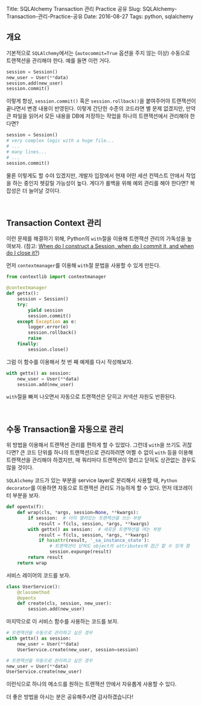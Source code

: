 Title: SQLAlchemy Transaction 관리 Practice 공유
Slug: SQLAlchemy-Transaction-관리-Practice-공유
Date: 2016-08-27
Tags: python, sqlalchemy

## 개요

기본적으로 `SQLAlchemy`에서는 (`autocommit=True` 옵션을 주지 않는 이상) 수동으로 트랜잭션을 관리해야 한다. 예를 들면 이런 거다.

```python
session = Session()
new_user = User(**data)
session.add(new_user)
session.commit()
```

이렇게 항상, `session.commit()` 혹은 `session.rollback()`을 붙여주어야 트랜잭션이 끝나면서 변경 내용이 반영된다. 이렇게 간단한 수준의 코드라면 별 문제 없겠지만, 만약 큰 파일을 읽어서 모든 내용을 DB에 저장하는 작업을 하나의 트랜잭션에서 관리해야 한다면?

```python
session = Session()
# very complex logic with a huge file...
# ...
# many lines...
# ...
session.commit()
```

물론 이렇게도 할 수야 있겠지만, 개발자 입장에서 현재 어떤 세션 컨텍스트 안에서 작업을 하는 중인지 헷갈릴 가능성이 높다. 게다가 롤백을 위해 예외 관리를 해야 한다면? 복잡성은 더 늘어날 것이다.

<br>

## Transaction Context 관리

이런 문제를 해결하기 위해, Python의 `with`절을 이용해 트랜잭션 관리의 가독성을 높여보자. (참고: [When do I construct a Session, when do I commit it, and when do I close it?](http://docs.sqlalchemy.org/en/latest/orm/session_basics.html#when-do-i-construct-a-session-when-do-i-commit-it-and-when-do-i-close-it))

먼저 `contextmanager`를 이용해 `with`절 문법을 사용할 수 있게 만든다.

```python
from contextlib import contextmanager

@contextmanager
def gettx():
	session = Session()
	try:
		yield session
		session.commit()
	except Exception as e:
		logger.error(e)
		session.rollback()
		raise
	finally:
		session.close()
```

그럼 이 함수를 이용해서 첫 번 째 예제를 다시 작성해보자.

```python
with gettx() as session:
    new_user = User(**data)
    session.add(new_user)
```

`with`절을 빠져 나오면서 자동으로 트랜잭션은 닫히고 커넥션 자원도 반환된다.

<br>

## 수동 Transaction을 자동으로 관리

위 방법을 이용해서 트랜잭션 관리를 편하게 할 수 있었다. 그런데 `with`을 쓰기도 귀찮다면? 큰 코드 단위를 하나의 트랜잭션으로 관리하려면 어쩔 수 없이 `with` 등을 이용해 트랜잭션을 관리해야 하겠지만, 매 쿼리마다 트랜잭션이 열리고 닫혀도 상관없는 경우도 많을 것이다.

`SQLAlchemy` 코드가 있는 부분을 service layer로 분리해서 사용할 때, `Python decorator`를 이용하면 자동으로 트랜잭션 관리도 가능하게 할 수 있다. 먼저 데코레이터 부분을 보자.

```python
def opentx(f):
	def wrap(cls, *args, session=None, **kwargs):
        if session:  # 이미 열려있는 트랜잭션을 쓰는 부분
            result = f(cls, session, *args, **kwargs)
		with gettx() as session:  # 새로운 트랜잭션을 여는 부분
			result = f(cls, session, *args, **kwargs)
            if hasattr(result, '_sa_instance_state'):
                # 트랜잭션이 닫혀도 object의 attributes에 접근 할 수 있게 함
	            session.expunge(result)
		return result
	return wrap
```

서비스 레이어의 코드를 보자.

```python
class UserService():
    @classmethod
    @opentx
    def create(cls, session, new_user):
        session.add(new_user)
```

마지막으로 이 서비스 함수를 사용하는 코드를 보자.

```python
# 트랜잭션을 수동으로 관리하고 싶은 경우
with gettx() as session:
    new_user = User(**data)
    UserService.create(new_user, session=session)

# 트랜잭션을 자동으로 관리하고 싶은 경우
new_user = User(**data)
UserService.create(new_user)
```

이런식으로 하나의 메소드를 원하는 트랜잭션 안에서 자유롭게 사용할 수 있다.

더 좋은 방법을 아시는 분은 공유해주시면 감사하겠습니다!
